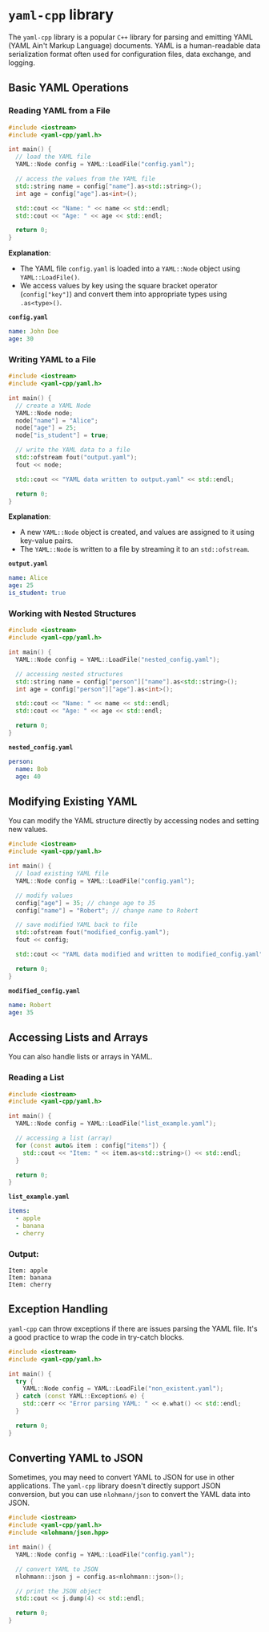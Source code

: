 # `yaml-cpp` library

The `yaml-cpp` library is a popular `C++` library for parsing and emitting YAML (YAML Ain't Markup Language) documents. YAML is a human-readable data serialization format often used for configuration files, data exchange, and logging.

## Basic YAML Operations

### Reading YAML from a File

```cpp
#include <iostream>
#include <yaml-cpp/yaml.h>

int main() {
  // load the YAML file
  YAML::Node config = YAML::LoadFile("config.yaml");

  // access the values from the YAML file
  std::string name = config["name"].as<std::string>();
  int age = config["age"].as<int>();

  std::cout << "Name: " << name << std::endl;
  std::cout << "Age: " << age << std::endl;

  return 0;
}
```

**Explanation**:

- The YAML file `config.yaml` is loaded into a `YAML::Node` object using `YAML::LoadFile()`.
- We access values by key using the square bracket operator (`config["key"]`) and convert them into appropriate types using `.as<type>()`.

**`config.yaml`**

```yaml
name: John Doe
age: 30
```

### Writing YAML to a File

```cpp
#include <iostream>
#include <yaml-cpp/yaml.h>

int main() {
  // create a YAML Node
  YAML::Node node;
  node["name"] = "Alice";
  node["age"] = 25;
  node["is_student"] = true;

  // write the YAML data to a file
  std::ofstream fout("output.yaml");
  fout << node;

  std::cout << "YAML data written to output.yaml" << std::endl;

  return 0;
}
```

**Explanation**:

- A new `YAML::Node` object is created, and values are assigned to it using key-value pairs.
- The `YAML::Node` is written to a file by streaming it to an `std::ofstream`.

**`output.yaml`**

```yaml
name: Alice
age: 25
is_student: true
```

### Working with Nested Structures

```cpp
#include <iostream>
#include <yaml-cpp/yaml.h>

int main() {
  YAML::Node config = YAML::LoadFile("nested_config.yaml");

  // accessing nested structures
  std::string name = config["person"]["name"].as<std::string>();
  int age = config["person"]["age"].as<int>();

  std::cout << "Name: " << name << std::endl;
  std::cout << "Age: " << age << std::endl;

  return 0;
}
```

**`nested_config.yaml`**

```yaml
person:
  name: Bob
  age: 40
```

## Modifying Existing YAML

You can modify the YAML structure directly by accessing nodes and setting new values.

```cpp
#include <iostream>
#include <yaml-cpp/yaml.h>

int main() {
  // load existing YAML file
  YAML::Node config = YAML::LoadFile("config.yaml");

  // modify values
  config["age"] = 35; // change age to 35
  config["name"] = "Robert"; // change name to Robert

  // save modified YAML back to file
  std::ofstream fout("modified_config.yaml");
  fout << config;

  std::cout << "YAML data modified and written to modified_config.yaml" << std::endl;

  return 0;
}
```

**`modified_config.yaml`**

```yaml
name: Robert
age: 35
```

## Accessing Lists and Arrays

You can also handle lists or arrays in YAML.

###  **Reading a List**

```cpp
#include <iostream>
#include <yaml-cpp/yaml.h>

int main() {
  YAML::Node config = YAML::LoadFile("list_example.yaml");

  // accessing a list (array)
  for (const auto& item : config["items"]) {
    std::cout << "Item: " << item.as<std::string>() << std::endl;
  }

  return 0;
}
```

**`list_example.yaml`**

```yaml
items:
  - apple
  - banana
  - cherry
```

### Output:

```
Item: apple
Item: banana
Item: cherry
```

## Exception Handling

`yaml-cpp` can throw exceptions if there are issues parsing the YAML file. It's a good practice to wrap the code in try-catch blocks.

```cpp
#include <iostream>
#include <yaml-cpp/yaml.h>

int main() {
  try {
    YAML::Node config = YAML::LoadFile("non_existent.yaml");
  } catch (const YAML::Exception& e) {
    std::cerr << "Error parsing YAML: " << e.what() << std::endl;
  }

  return 0;
}
```

## Converting YAML to JSON

Sometimes, you may need to convert YAML to JSON for use in other applications. The `yaml-cpp` library doesn't directly support JSON conversion, but you can use `nlohmann/json` to convert the YAML data into JSON.

```cpp
#include <iostream>
#include <yaml-cpp/yaml.h>
#include <nlohmann/json.hpp>

int main() {
  YAML::Node config = YAML::LoadFile("config.yaml");

  // convert YAML to JSON
  nlohmann::json j = config.as<nlohmann::json>();

  // print the JSON object
  std::cout << j.dump(4) << std::endl;

  return 0;
}
```
